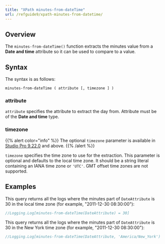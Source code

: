 ```yaml
---
title: "XPath minutes-from-dateTime"
url: /refguide9/xpath-minutes-from-datetime/
---
```


## Overview

The `minutes-from-dateTime()` function extracts the minutes value from a **Date and time** attribute so it can be used to compare to a value.

## Syntax

The syntax is as follows:

```
minutes-from-dateTime ( attribute [, timezone ] )
```

### attribute

`attribute` specifies the attribute to extract the day from. Attribute must be of the **Date and time** type.

### timezone

{{% alert color="info" %}}
The optional `timezone` parameter is available in [Studio Pro 9.22.0](/releasenotes/studio-pro/9.22/) and above. 
{{% /alert %}}

`timezone` specifies the time zone to use for the extraction. This parameter is optional and defaults to the local time zone. It should be a string literal containing an IANA time zone or `'UTC'`. GMT offset time zones are not supported.

## Examples

This query returns all the logs where the minutes part of `DateAttribute` is 30 in the local time zone (for example, "2011-12-30 08:30:00"):

```java
//Logging.Log[minutes-from-dateTime(DateAttribute) = 30]
```

This query returns all the logs where the minutes part of `DateAttribute` is 30 in the New York time zone (for example, "2011-12-30 08:30:00"):

```java
//Logging.Log[minutes-from-dateTime(DateAttribute, 'America/New_York') = 30]
```
